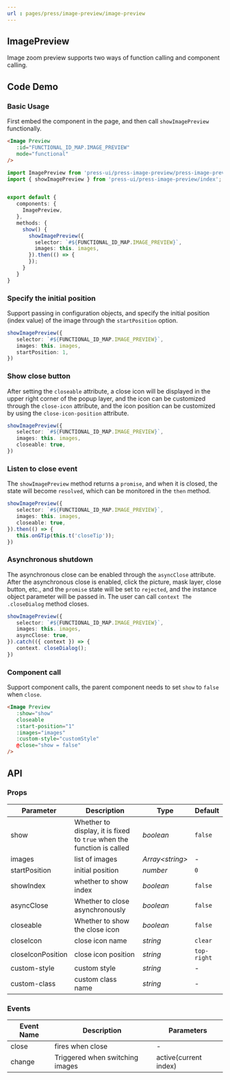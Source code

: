 ```yaml
---
url : pages/press/image-preview/image-preview
---
```


## ImagePreview 

Image zoom preview supports two ways of function calling and component calling.


## Code Demo
### Basic Usage

First embed the component in the page, and then call `showImagePreview` functionally.


```html
<Image Preview
   :id="FUNCTIONAL_ID_MAP.IMAGE_PREVIEW"
   mode="functional"
/>
```

```ts
import ImagePreview from 'press-ui/press-image-preview/press-image-preview.vue';
import { showImagePreview } from 'press-ui/press-image-preview/index';


export default {
   components: {
     ImagePreview,
   },
   methods: {
     show() {
       showImagePreview({
         selector: `#${FUNCTIONAL_ID_MAP.IMAGE_PREVIEW}`,
         images: this. images,
       }).then(() => {
       });
     }
   }
}
```

### Specify the initial position

Support passing in configuration objects, and specify the initial position (index value) of the image through the `startPosition` option.

```ts
showImagePreview({
   selector: `#${FUNCTIONAL_ID_MAP.IMAGE_PREVIEW}`,
   images: this. images,
   startPosition: 1,
})
```

### Show close button

After setting the `closeable` attribute, a close icon will be displayed in the upper right corner of the popup layer, and the icon can be customized through the `close-icon` attribute, and the icon position can be customized by using the `close-icon-position` attribute.


```ts
showImagePreview({
   selector: `#${FUNCTIONAL_ID_MAP.IMAGE_PREVIEW}`,
   images: this. images,
   closeable: true,
})
```


### Listen to close event

The `showImagePreview` method returns a `promise`, and when it is closed, the state will become `resolved`, which can be monitored in the `then` method.

```ts
showImagePreview({
   selector: `#${FUNCTIONAL_ID_MAP.IMAGE_PREVIEW}`,
   images: this. images,
   closeable: true,
}).then(() => {
   this.onGTip(this.t('closeTip'));
})
```


### Asynchronous shutdown

The asynchronous close can be enabled through the `asyncClose` attribute. After the asynchronous close is enabled, click the picture, mask layer, close button, etc., and the `promise` state will be set to `rejected`, and the instance object parameter will be passed in. The user can call `context The .closeDialog` method closes.


```ts
showImagePreview({
   selector: `#${FUNCTIONAL_ID_MAP.IMAGE_PREVIEW}`,
   images: this. images,
   asyncClose: true,
}).catch(({ context }) => {
   context. closeDialog();
})
```

### Component call

Support component calls, the parent component needs to set `show` to `false` when `close`.

```html
<Image Preview
   :show="show"
   closeable
   :start-position="1"
   :images="images"
   :custom-style="customStyle"
   @close="show = false"
/>
```



## API

### Props


| Parameter         | Description                                                           | Type             | Default     |
| ----------------- | --------------------------------------------------------------------- | ---------------- | ----------- |
| show              | Whether to display, it is fixed to `true` when the function is called | _boolean_        | `false`     |
| images            | list of images                                                        | _Array<string\>_ | -           |
| startPosition     | initial position                                                      | _number_         | `0`         |
| showIndex         | whether to show index                                                 | _boolean_        | `false`     |
| asyncClose        | Whether to close asynchronously                                       | _boolean_        | `false`     |
| closeable         | Whether to show the close icon                                        | _boolean_        | `false`     |
| closeIcon         | close icon name                                                       | _string_         | `clear`     |
| closeIconPosition | close icon position                                                   | _string_         | `top-right` |
| custom-style      | custom style                                                          | _string_         | -           |
| custom-class      | custom class name                                                     | _string_         | -           |

### Events

| Event Name | Description                     | Parameters            |
| ---------- | ------------------------------- | --------------------- |
| close      | fires when close                | -                     |
| change     | Triggered when switching images | active(current index) |